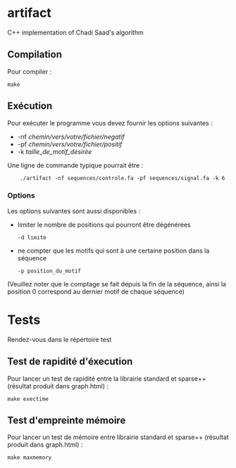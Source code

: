 # artifact

C++ implementation of Chadi Saad's algorithm

## Compilation

Pour compiler :

    make

## Exécution

Pour exécuter le programme vous devez fournir les options suivantes :

  * -nf *chemin/vers/votre/fichier/negatif*
  * -pf *chemin/vers/votre/fichier/positif*
  * -k  *taille\_de\_motif\_désirée*

  Une ligne de commande typique pourrait être :

        ./artifact -nf sequences/controle.fa -pf sequences/signal.fa -k 6

### Options

Les options suivantes sont aussi disponibles :

  * limiter le nombre de positions qui pourront être dégénérées

        -d limite

  * ne compter que les motifs qui sont à une certaine position dans la séquence

        -p position_du_motif

  (Veuillez noter que le comptage se fait depuis la fin de la séquence, ainsi la position 0 correspond au dernier motif de chaque séquence)


# Tests

Rendez-vous dans le répertoire test

## Test de rapidité d'éxecution

Pour lancer un test de rapidité entre la librairie standard et sparse++ (résultat produit dans graph.html) :

    make exectime

## Test d'empreinte mémoire

Pour lancer un test de mémoire entre librairie standard et sparse++ (résultat produit dans graph.html) :

    make maxmemory
